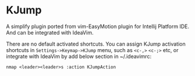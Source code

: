 # KJump

A simplify plugin ported from vim-EasyMotion plugin for Intellij Platform IDE. And can be integrated with IdeaVim.

There are no default activated shortcuts. You can assign KJump activation shortcuts in `Settings->Keymap->KJump` menu, such as `<c-,>` `<c-;>` etc, or integrate with IdeaVim by add below section in ~/.ideavimrc:

```vimrc
nmap <leader><leader>s :action KJumpAction
```
